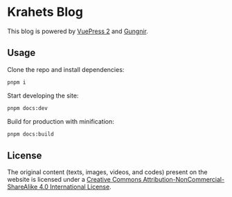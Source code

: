 # Krahets Blog

This blog is powered by [VuePress 2](https://v2.vuepress.vuejs.org/) and [Gungnir](https://github.com/Renovamen/vuepress-theme-gungnir).

## Usage

Clone the repo and install dependencies:

```bash
pnpm i
```

Start developing the site:

```bash
pnpm docs:dev
```

Build for production with minification:

```bash
pnpm docs:build
```

## License

The original content (texts, images, videos, and codes) present on the website is licensed under a [Creative Commons Attribution-NonCommercial-ShareAlike 4.0 International License](https://creativecommons.org/licenses/by-nc-sa/4.0/).
